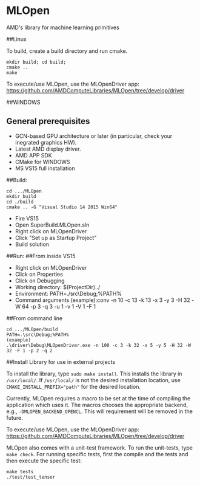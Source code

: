 # MLOpen

AMD's library for machine learning primitives

##Linux

To build, create a build directory and run cmake.
```
mkdir build; cd build;
cmake ..
make 
```

To execute/use MLOpen, use the MLOpenDriver app: https://github.com/AMDComputeLibraries/MLOpen/tree/develop/driver

##WINDOWS

## General prerequisites

* GCN-based GPU architecture or later (in particular, check your inegrated graphics HW).
* Latest AMD display driver.
* AMD APP SDK
* CMake for WINDOWS
* MS VS15 full installation

##Build:
```
cd .../MLOpen
mkdir build
cd ./build
cmake .. -G "Visual Studio 14 2015 Win64"
```
* Fire VS15
* Open SuperBuild.MLOpen.sln
* Right click on MLOpenDriver
* Click "Set up as Startup Project"
* Build solution

##Run:
##From inside VS15
* Right click on MLOpenDriver
* Click on Properties
* Click on Debugging
* Working directory: $(ProjectDir)../
* Environment: PATH=./src\Debug;%PATH%
* Command arguments (example):conv -n 10 -c 13 -k 13 -x 3 -y 3 -H 32 -W 64 -p 3 -q 3 -u 1 -v 1 -V 1 -F 1

##From command line
```
cd .../MLOpen/build
PATH=.\src\Debug;%PATH%
(example)
.\driver\Debug\MLOpenDriver.exe -n 100 -c 3 -k 32 -x 5 -y 5 -H 32 -W 32 -F 1 -p 2 -q 2
```

##Install Library for use in external projects

To install the library, type `sudo make install`. This installs the library in `/usr/local/`. 
If `/usr/local/` is not the desired installation location, use `CMAKE_INSTALL_PREFIX="path"` for the desired location. 

Currently, MLOpen requires a macro to be set at the time of compiling the application which uses it. The macros chooses the appropriate backend, e.g., `-DMLOPEN_BACKEND_OPENCL`. This will requirement will be removed in the future.

To execute/use MLOpen, use the MLOpenDriver app: https://github.com/AMDComputeLibraries/MLOpen/tree/develop/driver

MLOpen also comes with a unit-test framework. To run the unit-tests, type `make check`.
For running specific tests, first the compile and the tests and then execute the specific test:
```
make tests
./test/test_tensor
```
